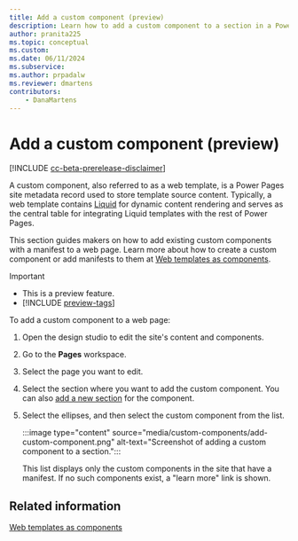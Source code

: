 ```yaml
---
title: Add a custom component (preview)
description: Learn how to add a custom component to a section in a Power Pages site.
author: pranita225
ms.topic: conceptual
ms.custom: 
ms.date: 06/11/2024
ms.subservice:
ms.author: prpadalw
ms.reviewer: dmartens
contributors:
    - DanaMartens
---
```


# Add a custom component (preview)

[!INCLUDE [cc-beta-prerelease-disclaimer](../includes/cc-beta-prerelease-disclaimer.md)]

A custom component, also referred to as a web template, is a Power Pages site metadata record used to store template source content. Typically, a web template contains [Liquid](../configure/liquid-overview.md) for dynamic content rendering and serves as the central table for integrating Liquid templates with the rest of Power Pages.

This section guides makers on how to add existing custom components with a manifest to a web page. Learn more about how to create a custom component or add manifests to them at [Web templates as components](../configure/web-templates-as-components.md).

> [!IMPORTANT]
>
> - This is a preview feature.
> - [!INCLUDE [preview-tags](../includes/cc-preview-features-definition.md)]

To add a custom component to a web page:

1. Open the design studio to edit the site's content and components.
1. Go to the **Pages** workspace.
1. Select the page you want to edit.
1. Select the section where you want to add the custom component. You can also [add a new section](add-sections.md) for the component.
1. Select the ellipses, and then select the custom component from the list.

    :::image type="content" source="media/custom-components/add-custom-component.png" alt-text="Screenshot of adding a custom component to a section.":::

    This list displays only the custom components in the site that have a manifest. If no such components exist, a "learn more" link is shown.

## Related information

[Web templates as components](../configure/web-templates-as-components.md)